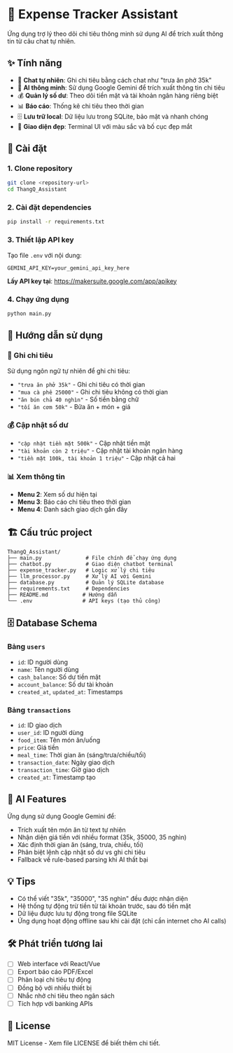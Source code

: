 # 🤖 Expense Tracker Assistant

Ứng dụng trợ lý theo dõi chi tiêu thông minh sử dụng AI để trích xuất thông tin từ câu chat tự nhiên.

## ✨ Tính năng

- 💬 **Chat tự nhiên**: Ghi chi tiêu bằng cách chat như "trưa ăn phở 35k"
- 🧠 **AI thông minh**: Sử dụng Google Gemini để trích xuất thông tin chi tiêu
- 💰 **Quản lý số dư**: Theo dõi tiền mặt và tài khoản ngân hàng riêng biệt
- 📊 **Báo cáo**: Thống kê chi tiêu theo thời gian
- 🗄️ **Lưu trữ local**: Dữ liệu lưu trong SQLite, bảo mật và nhanh chóng
- 🎨 **Giao diện đẹp**: Terminal UI với màu sắc và bố cục đẹp mắt

## 🚀 Cài đặt

### 1. Clone repository
```bash
git clone <repository-url>
cd ThangQ_Assistant
```

### 2. Cài đặt dependencies
```bash
pip install -r requirements.txt
```

### 3. Thiết lập API key
Tạo file `.env` với nội dung:
```
GEMINI_API_KEY=your_gemini_api_key_here
```

**Lấy API key tại**: https://makersuite.google.com/app/apikey

### 4. Chạy ứng dụng
```bash
python main.py
```

## 📖 Hướng dẫn sử dụng

### 💬 Ghi chi tiêu
Sử dụng ngôn ngữ tự nhiên để ghi chi tiêu:

- `"trưa ăn phở 35k"` - Ghi chi tiêu có thời gian
- `"mua cà phê 25000"` - Ghi chi tiêu không có thời gian
- `"ăn bún chả 40 nghìn"` - Số tiền bằng chữ
- `"tối ăn cơm 50k"` - Bữa ăn + món + giá

### 💰 Cập nhật số dư
- `"cập nhật tiền mặt 500k"` - Cập nhật tiền mặt
- `"tài khoản còn 2 triệu"` - Cập nhật tài khoản ngân hàng
- `"tiền mặt 100k, tài khoản 1 triệu"` - Cập nhật cả hai

### 📊 Xem thông tin
- **Menu 2**: Xem số dư hiện tại
- **Menu 3**: Báo cáo chi tiêu theo thời gian
- **Menu 4**: Danh sách giao dịch gần đây

## 🏗️ Cấu trúc project

```
ThangQ_Assistant/
├── main.py              # File chính để chạy ứng dụng
├── chatbot.py           # Giao diện chatbot terminal
├── expense_tracker.py   # Logic xử lý chi tiêu
├── llm_processor.py     # Xử lý AI với Gemini
├── database.py          # Quản lý SQLite database
├── requirements.txt     # Dependencies
├── README.md           # Hướng dẫn
└── .env                # API keys (tạo thủ công)
```

## 🗄️ Database Schema

### Bảng `users`
- `id`: ID người dùng
- `name`: Tên người dùng
- `cash_balance`: Số dư tiền mặt
- `account_balance`: Số dư tài khoản
- `created_at`, `updated_at`: Timestamps

### Bảng `transactions`
- `id`: ID giao dịch
- `user_id`: ID người dùng
- `food_item`: Tên món ăn/uống
- `price`: Giá tiền
- `meal_time`: Thời gian ăn (sáng/trưa/chiều/tối)
- `transaction_date`: Ngày giao dịch
- `transaction_time`: Giờ giao dịch
- `created_at`: Timestamp tạo

## 🤖 AI Features

Ứng dụng sử dụng Google Gemini để:
- Trích xuất tên món ăn từ text tự nhiên
- Nhận diện giá tiền với nhiều format (35k, 35000, 35 nghìn)
- Xác định thời gian ăn (sáng, trưa, chiều, tối)
- Phân biệt lệnh cập nhật số dư vs ghi chi tiêu
- Fallback về rule-based parsing khi AI thất bại

## 💡 Tips

- Có thể viết "35k", "35000", "35 nghìn" đều được nhận diện
- Hệ thống tự động trừ tiền từ tài khoản trước, sau đó tiền mặt
- Dữ liệu được lưu tự động trong file SQLite
- Ứng dụng hoạt động offline sau khi cài đặt (chỉ cần internet cho AI calls)

## 🛠️ Phát triển tương lai

- [ ] Web interface với React/Vue
- [ ] Export báo cáo PDF/Excel
- [ ] Phân loại chi tiêu tự động
- [ ] Đồng bộ với nhiều thiết bị
- [ ] Nhắc nhở chi tiêu theo ngân sách
- [ ] Tích hợp với banking APIs

## 📝 License

MIT License - Xem file LICENSE để biết thêm chi tiết. 